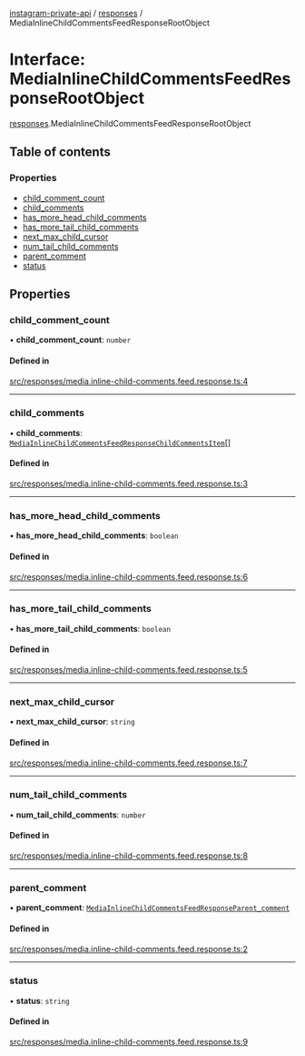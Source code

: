 [instagram-private-api](../../README.md) / [responses](../../modules/responses.md) / MediaInlineChildCommentsFeedResponseRootObject

# Interface: MediaInlineChildCommentsFeedResponseRootObject

[responses](../../modules/responses.md).MediaInlineChildCommentsFeedResponseRootObject

## Table of contents

### Properties

- [child\_comment\_count](MediaInlineChildCommentsFeedResponseRootObject.md#child_comment_count)
- [child\_comments](MediaInlineChildCommentsFeedResponseRootObject.md#child_comments)
- [has\_more\_head\_child\_comments](MediaInlineChildCommentsFeedResponseRootObject.md#has_more_head_child_comments)
- [has\_more\_tail\_child\_comments](MediaInlineChildCommentsFeedResponseRootObject.md#has_more_tail_child_comments)
- [next\_max\_child\_cursor](MediaInlineChildCommentsFeedResponseRootObject.md#next_max_child_cursor)
- [num\_tail\_child\_comments](MediaInlineChildCommentsFeedResponseRootObject.md#num_tail_child_comments)
- [parent\_comment](MediaInlineChildCommentsFeedResponseRootObject.md#parent_comment)
- [status](MediaInlineChildCommentsFeedResponseRootObject.md#status)

## Properties

### child\_comment\_count

• **child\_comment\_count**: `number`

#### Defined in

[src/responses/media.inline-child-comments.feed.response.ts:4](https://github.com/Nerixyz/instagram-private-api/blob/4971f34/src/responses/media.inline-child-comments.feed.response.ts#L4)

___

### child\_comments

• **child\_comments**: [`MediaInlineChildCommentsFeedResponseChildCommentsItem`](MediaInlineChildCommentsFeedResponseChildCommentsItem.md)[]

#### Defined in

[src/responses/media.inline-child-comments.feed.response.ts:3](https://github.com/Nerixyz/instagram-private-api/blob/4971f34/src/responses/media.inline-child-comments.feed.response.ts#L3)

___

### has\_more\_head\_child\_comments

• **has\_more\_head\_child\_comments**: `boolean`

#### Defined in

[src/responses/media.inline-child-comments.feed.response.ts:6](https://github.com/Nerixyz/instagram-private-api/blob/4971f34/src/responses/media.inline-child-comments.feed.response.ts#L6)

___

### has\_more\_tail\_child\_comments

• **has\_more\_tail\_child\_comments**: `boolean`

#### Defined in

[src/responses/media.inline-child-comments.feed.response.ts:5](https://github.com/Nerixyz/instagram-private-api/blob/4971f34/src/responses/media.inline-child-comments.feed.response.ts#L5)

___

### next\_max\_child\_cursor

• **next\_max\_child\_cursor**: `string`

#### Defined in

[src/responses/media.inline-child-comments.feed.response.ts:7](https://github.com/Nerixyz/instagram-private-api/blob/4971f34/src/responses/media.inline-child-comments.feed.response.ts#L7)

___

### num\_tail\_child\_comments

• **num\_tail\_child\_comments**: `number`

#### Defined in

[src/responses/media.inline-child-comments.feed.response.ts:8](https://github.com/Nerixyz/instagram-private-api/blob/4971f34/src/responses/media.inline-child-comments.feed.response.ts#L8)

___

### parent\_comment

• **parent\_comment**: [`MediaInlineChildCommentsFeedResponseParent_comment`](MediaInlineChildCommentsFeedResponseParent_comment.md)

#### Defined in

[src/responses/media.inline-child-comments.feed.response.ts:2](https://github.com/Nerixyz/instagram-private-api/blob/4971f34/src/responses/media.inline-child-comments.feed.response.ts#L2)

___

### status

• **status**: `string`

#### Defined in

[src/responses/media.inline-child-comments.feed.response.ts:9](https://github.com/Nerixyz/instagram-private-api/blob/4971f34/src/responses/media.inline-child-comments.feed.response.ts#L9)
